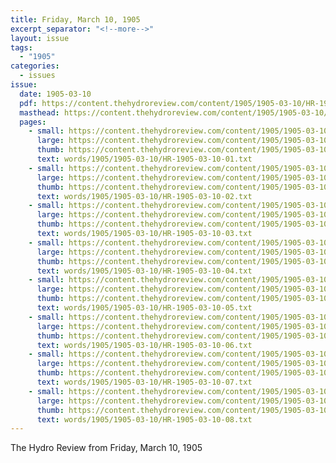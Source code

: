 ```yaml
---
title: Friday, March 10, 1905
excerpt_separator: "<!--more-->"
layout: issue
tags:
  - "1905"
categories:
  - issues
issue:
  date: 1905-03-10
  pdf: https://content.thehydroreview.com/content/1905/1905-03-10/HR-1905-03-10.pdf
  masthead: https://content.thehydroreview.com/content/1905/1905-03-10/masthead/HR-1905-03-10.jpg
  pages:
    - small: https://content.thehydroreview.com/content/1905/1905-03-10/small/HR-1905-03-10-01.jpg
      large: https://content.thehydroreview.com/content/1905/1905-03-10/large/HR-1905-03-10-01.jpg
      thumb: https://content.thehydroreview.com/content/1905/1905-03-10/thumbnails/HR-1905-03-10-01.jpg
      text: words/1905/1905-03-10/HR-1905-03-10-01.txt
    - small: https://content.thehydroreview.com/content/1905/1905-03-10/small/HR-1905-03-10-02.jpg
      large: https://content.thehydroreview.com/content/1905/1905-03-10/large/HR-1905-03-10-02.jpg
      thumb: https://content.thehydroreview.com/content/1905/1905-03-10/thumbnails/HR-1905-03-10-02.jpg
      text: words/1905/1905-03-10/HR-1905-03-10-02.txt
    - small: https://content.thehydroreview.com/content/1905/1905-03-10/small/HR-1905-03-10-03.jpg
      large: https://content.thehydroreview.com/content/1905/1905-03-10/large/HR-1905-03-10-03.jpg
      thumb: https://content.thehydroreview.com/content/1905/1905-03-10/thumbnails/HR-1905-03-10-03.jpg
      text: words/1905/1905-03-10/HR-1905-03-10-03.txt
    - small: https://content.thehydroreview.com/content/1905/1905-03-10/small/HR-1905-03-10-04.jpg
      large: https://content.thehydroreview.com/content/1905/1905-03-10/large/HR-1905-03-10-04.jpg
      thumb: https://content.thehydroreview.com/content/1905/1905-03-10/thumbnails/HR-1905-03-10-04.jpg
      text: words/1905/1905-03-10/HR-1905-03-10-04.txt
    - small: https://content.thehydroreview.com/content/1905/1905-03-10/small/HR-1905-03-10-05.jpg
      large: https://content.thehydroreview.com/content/1905/1905-03-10/large/HR-1905-03-10-05.jpg
      thumb: https://content.thehydroreview.com/content/1905/1905-03-10/thumbnails/HR-1905-03-10-05.jpg
      text: words/1905/1905-03-10/HR-1905-03-10-05.txt
    - small: https://content.thehydroreview.com/content/1905/1905-03-10/small/HR-1905-03-10-06.jpg
      large: https://content.thehydroreview.com/content/1905/1905-03-10/large/HR-1905-03-10-06.jpg
      thumb: https://content.thehydroreview.com/content/1905/1905-03-10/thumbnails/HR-1905-03-10-06.jpg
      text: words/1905/1905-03-10/HR-1905-03-10-06.txt
    - small: https://content.thehydroreview.com/content/1905/1905-03-10/small/HR-1905-03-10-07.jpg
      large: https://content.thehydroreview.com/content/1905/1905-03-10/large/HR-1905-03-10-07.jpg
      thumb: https://content.thehydroreview.com/content/1905/1905-03-10/thumbnails/HR-1905-03-10-07.jpg
      text: words/1905/1905-03-10/HR-1905-03-10-07.txt
    - small: https://content.thehydroreview.com/content/1905/1905-03-10/small/HR-1905-03-10-08.jpg
      large: https://content.thehydroreview.com/content/1905/1905-03-10/large/HR-1905-03-10-08.jpg
      thumb: https://content.thehydroreview.com/content/1905/1905-03-10/thumbnails/HR-1905-03-10-08.jpg
      text: words/1905/1905-03-10/HR-1905-03-10-08.txt
---
```


The Hydro Review from Friday, March 10, 1905

<!--more-->

